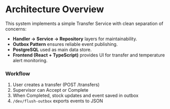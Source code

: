 # Architecture Overview

This system implements a simple Transfer Service with clean separation of concerns:

- **Handler → Service → Repository** layers for maintainability.
- **Outbox Pattern** ensures reliable event publishing.
- **PostgreSQL** used as main data store.
- **Frontend (React + TypeScript)** provides UI for transfer and temperature alert monitoring.

### Workflow
1. User creates a transfer (POST /transfers)
2. Supervisor can Accept or Complete
3. When Completed, stock updates and event saved in outbox
4. `/dev/flush-outbox` exports events to JSON


